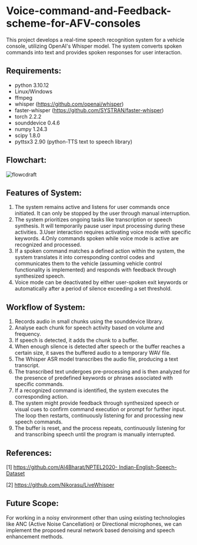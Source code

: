 # Voice-command-and-Feedback-scheme-for-AFV-consoles

This project develops a real-time speech recognition system for a vehicle console, utilizing OpenAI's Whisper model. The system converts spoken commands into text and provides spoken responses for user interaction.

## Requirements:

- python 3.10.12
- Linux/Windows
- ffmpeg
- whisper (https://github.com/openai/whisper)
- faster-whisper (https://github.com/SYSTRAN/faster-whisper)
- torch 2.2.2
- sounddevice 0.4.6
- numpy 1.24.3
- scipy 1.8.0
- pyttsx3 2.90 (python-TTS text to speech library)

## Flowchart:

![flowcdraft](https://github.com/Vas8deV/Voice-command-and-Feedback-scheme-for-AFV-consoles/assets/126313237/da8a7828-1584-4865-8ceb-0a7d0a332ca5)

## Features of System:

1. The system remains active and listens for user commands once initiated. It
can only be stopped by the user through manual interruption.
2. The system prioritizes ongoing tasks like transcription or speech synthesis. It
will temporarily pause user input processing during these activities.
3.User interaction requires activating voice mode with specific keywords.
4.Only commands spoken while voice mode is active are recognized and
processed.
5. If a spoken command matches a defined action within the system, the system
translates it into corresponding control codes and communicates them to the vehicle
(assuming vehicle control functionality is implemented) and responds with feedback
through synthesized speech.
6. Voice mode can be deactivated by either user-spoken exit keywords or
automatically after a period of silence exceeding a set threshold.

## Workflow of System:

1. Records audio in small chunks using the sounddevice library.
2. Analyse each chunk for speech activity based on volume and frequency.
3. If speech is detected, it adds the chunk to a buffer.
4. When enough silence is detected after speech or the buffer reaches a certain
size, it saves the buffered audio to a temporary WAV file.
5. The Whisper ASR model transcribes the audio file, producing a text transcript.
6. The transcribed text undergoes pre-processing and is then analyzed for the
presence of predefined keywords or phrases associated with specific commands.
7. If a recognized command is identified, the system executes the corresponding
action.
8. The system might provide feedback through synthesized speech or visual cues
to confirm command execution or prompt for further input. The loop then restarts,
continuously listening for and processing new speech commands.
9. The buffer is reset, and the process repeats, continuously listening for and
transcribing speech until the program is manually interrupted.

## References:

[1] [https://github.com/AI4Bharat/NPTEL2020- Indian-English-Speech-Dataset](https://github.com/AI4Bharat/NPTEL2020-Indian-English-Speech-Dataset)

[2] https://github.com/Nikorasu/LiveWhisper

## Future Scope:

For working in a noisy environment other than using existing technologies like ANC (Active Noise Cancellation) or Directional microphones, we can implement the proposed neural network based denoising and speech enhancement methods.
